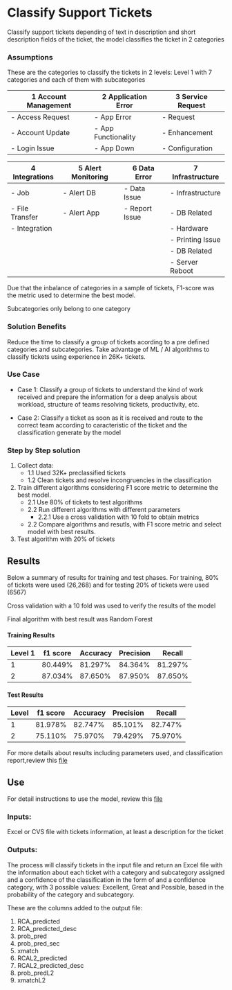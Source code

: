 # Classify Support Tickets 
Classify support tickets depending of text in description and short description fields of the ticket, the model classifies the ticket in 2 categories

### Assumptions
These are the categories to classify the tickets in 2 levels: Level 1 with 7 categories and each of them with subcategories

|1 Account Management | 2 Application Error  | 3 Service Request |
|---------------------|----------------------|-------------------|
|  - Access Request   |   - App Error        |  - Request        |
|  - Account Update   |   - App Functionality|  - Enhancement    |
|  - Login Issue      |   - App Down         |  - Configuration  |
  

|4 Integrations    | 5 Alert Monitoring  | 6 Data Error      |7 Infrastructure   |
|------------------|---------------------|-------------------|-------------------|
|  - Job           |   - Alert DB        |  - Data Issue     |  - Infrastructure |
|  - File Transfer |   - Alert App       |  - Report Issue   |  - DB Related     |
|  - Integration   |                     |                   |  - Hardware       |
|                  |                     |                   |  - Printing Issue |
|                  |                     |                   |  - DB Related     |
|                  |                     |                   |  - Server Reboot  |

Due that the inbalance of categories in a sample of tickets, F1-score was the metric used to determine the best model.

Subcategories only belong to one category

### Solution Benefits
Reduce the time to classify a group of tickets acording to a pre defined categories and subcategories.
Take advantage of ML / AI algorithms to classify tickets using experience in 26K+ tickets.

### Use Case
- Case 1:
  Classify a group of tickets to understand the kind of work received and prepare the information for a deep analysis about workload, structure of teams resolving tickets, productivity, etc.
  
- Case 2:
  Classify a ticket as soon as it is received and route to the correct team according to caracteristic of the ticket and the classification generate by the model
### Step by Step solution
1) Collect data:
   - 1.1 Used 32K+ preclassified tickets
   - 1.2 Clean tickets and resolve incongruencies in the classification
2) Train different algorithms considering F1 score metric to determine the best model.
   - 2.1 Use 80% of tickets to test algorithms
   - 2.2 Run different algorithms with different parameters
     - 2.2.1 Use a cross validation with 10 fold to obtain metrics
   - 2.2 Compare algorithms and resutls, with F1 score metric and select model with best results.
3) Test algorithm with 20% of tickets


## Results
Below a summary of results for training and test phases. For training, 80% of tickets were used (26,268) and for testing 20% of tickets were used (6567)

Cross validation with a 10 fold was used to verify the results of the model

Final algorithm with best result was Random Forest
#### Training Results

|Level 1|f1 score|Accuracy|Precision|Recall
|---|---|---|---|---|
|1         |80.449% |81.297% |  84.364%| 81.297%
|2         |87.034% |87.650% |  87.950%| 87.650%
 
 #### Test Results

|Level|f1 score|Accuracy|Precision|Recall
|---|---|---|---|---|
|1         |81.978% |82.747% |  85.101%| 82.747%
|2         |75.110%|75.970%|  79.429%| 75.970%

For more details about results including parameters used, and classification report,review this [file](results.md)


## Use
For detail instructions to use the model, review this [file](Instruction_to-run.md)
### Inputs:
Excel or CVS file with tickets information, at least a description for the ticket

### Outputs:
The process will classify tickets in the input file and return an Excel file with the information about each ticket with a category and subcategory assigned and a confidence of the classification in the form of and a confidence category, with 3 possible values: Excellent, Great and Possible, based in the probability of the category and subcategory.

These are the columns added to the output file:
1. RCA_predicted
2. RCA_predicted_desc
3. prob_pred
4. prob_pred_sec
5. xmatch
6. RCAL2_predicted
7. RCAL2_predicted_desc
8. prob_predL2
9. xmatchL2
